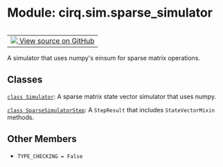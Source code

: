 <div itemscope itemtype="http://developers.google.com/ReferenceObject">
<meta itemprop="name" content="cirq.sim.sparse_simulator" />
<meta itemprop="path" content="Stable" />
<meta itemprop="property" content="TYPE_CHECKING"/>
</div>

# Module: cirq.sim.sparse_simulator

<!-- Insert buttons and diff -->

<table class="tfo-notebook-buttons tfo-api" align="left">

<td>
  <a target="_blank" href="https://github.com/quantumlib/cirq/tree/master/cirq/sim/sparse_simulator.py">
    <img src="https://www.tensorflow.org/images/GitHub-Mark-32px.png" />
    View source on GitHub
  </a>
</td>
</table>



A simulator that uses numpy's einsum for sparse matrix operations.



## Classes

[`class Simulator`](../../cirq/sim/Simulator.md): A sparse matrix state vector simulator that uses numpy.

[`class SparseSimulatorStep`](../../cirq/sim/SparseSimulatorStep.md): A `StepResult` that includes `StateVectorMixin` methods.

## Other Members

* `TYPE_CHECKING = False` <a id="TYPE_CHECKING"></a>
